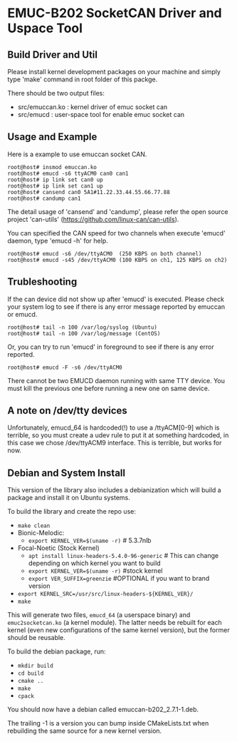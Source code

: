 # EMUC-B202 SocketCAN Driver and Uspace Tool

## Build Driver and Util

Please install kernel development packages on your machine and simply
type 'make' command in root folder of this packge.

There should be two output files:
- src/emuccan.ko : kernel driver of emuc socket can
- src/emucd      : user-space tool for enable emuc socket can

## Usage and Example

Here is a example to use emuccan socket CAN.
```
root@host# insmod emuccan.ko
root@host# emucd -s6 ttyACM0 can0 can1
root@host# ip link set can0 up
root@host# ip link set can1 up
root@host# cansend can0 5A1#11.22.33.44.55.66.77.88
root@host# candump can1
```

The detail usage of 'cansend' and 'candump', please refer the open source
project 'can-utils' (https://github.com/linux-can/can-utils).

You can specified the CAN speed for two channels when execute 'emucd'
daemon, type 'emucd -h' for help.

```
root@host# emucd -s6 /dev/ttyACM0  (250 KBPS on both channel)
root@host# emucd -s45 /dev/ttyACM0 (100 KBPS on ch1, 125 KBPS on ch2)
```

## Trubleshooting

If the can device did not show up after 'emucd' is executed. Please check
your system log to see if there is any error message reported by emuccan
or emucd.

```
root@host# tail -n 100 /var/log/syslog (Ubuntu)
root@host# tail -n 100 /var/log/message (CentOS)
```

Or, you can try to run 'emucd' in foreground to see if there is any error
reported.

```
root@host# emucd -F -s6 /dev/ttyACM0
```

There cannot be two EMUCD daemon running with same TTY device. You must
kill the previous one before running a new one on same device.

## A note on /dev/tty devices

Unfortunately, emucd_64 is hardcoded(!) to use a /ttyACM[0-9] which is terrible,
so you must create a udev rule to put it at something hardcoded, in this case
we chose /dev/ttyACM9 interface. This is terrible, but works for now.

## Debian and System Install

This version of the library also includes a debianization which will build
a package and install it on Ubuntu systems.

To build the library and create the repo use:

* `make clean`
* Bionic-Melodic:
  * `export KERNEL_VER=$(uname -r)` # 5.3.7nlb
* Focal-Noetic (Stock Kernel)
  * `apt install linux-headers-5.4.0-96-generic` # This can change depending on which kernel you want to build
  * `export KERNEL_VER=$(uname -r)` #stock kernel
  * `export VER_SUFFIX=greenzie` #OPTIONAL if you want to brand version
* `export KERNEL_SRC=/usr/src/linux-headers-${KERNEL_VER}/`
* `make`

This will generate two files, `emucd_64` (a userspace binary) and
`emuc2socketcan.ko` (a kernel module). The latter needs be rebuilt for each
kernel (even new configurations of the same kernel version), but the former
should be reusable.

To build the debian package, run:

* `mkdir build`
* `cd build`
* `cmake ..`
* `make`
* `cpack`

You should now have a debian called emuccan-b202_2.7.1-1.deb.

The trailing -1 is a version you can bump inside CMakeLists.txt when
rebuilding the same source for a new kernel version.
